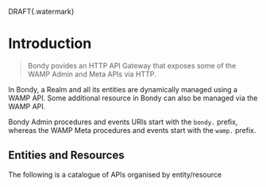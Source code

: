 <script setup>
import { computed } from 'vue'
import { useData } from 'vitepress'

const { theme } = useData()
</script>

DRAFT{.watermark}
# Introduction

> Bondy povides an HTTP API Gateway that exposes some of the WAMP Admin and Meta APIs via HTTP.

In Bondy, a Realm and all its entities are dynamically managed using a WAMP API. Some additional resource in Bondy can also be managed via the WAMP API.

Bondy Admin procedures and events URIs start with the `bondy.` prefix, whereas the WAMP Meta procedures and events start with the `wamp.` prefix.


## Entities and Resources
The following is a catalogue of APIs organised by entity/resource

<Features
    class="VPHomeFeatures"
    :features="theme.sidebar['/reference/http_api'][0].items.filter(function(item){return item.isFeature})"/>
